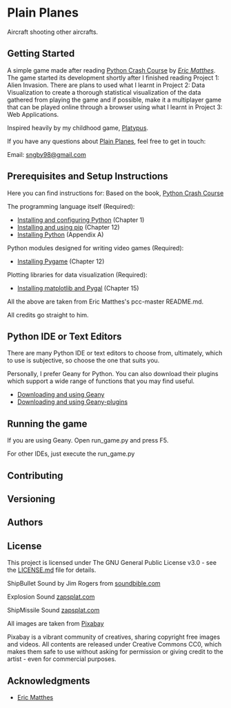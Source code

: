 Plain Planes
===
Aircraft shooting other aircrafts.

<a href="getting_started"></a>Getting Started
---

A simple game made after reading [Python Crash Course](http://www.nostarch.com/pythoncrashcourse/) by [*Eric Matthes*](https://ehmatthes.github.io/). The game started its development shortly after I finished reading Project 1: Alien Invasion. There are plans to used what I learnt in Project 2: Data Visualization to create a thorough statistical visualization of the data gathered from playing the game and if possible, make it a multiplayer game that can be played online through a browser using what I learnt in Project 3: Web Applications.

Inspired heavily by my childhood game, [Platypus](http://store.steampowered.com/app/307340/Platypus/).

If you have any questions about [Plain Planes](https://github.com/letsdie10/plain_planes), feel free to get in touch:

Email: sngby98@gmail.com

<a href="prerequisites_setup_instructions"></a>Prerequisites and Setup Instructions
---
Here you can find instructions for:
Based on the book, [Python Crash Course](http://www.nostarch.com/pythoncrashcourse/)

The programming language itself (Required):
- [Installing and configuring Python](http://ehmatthes.github.io/pcc/chapter_01/README.html) (Chapter 1)
- [Installing and using pip](http://ehmatthes.github.io/pcc/chapter_12/installing_pip.html) (Chapter 12)
- [Installing Python](http://ehmatthes.github.io/pcc/appendix_a/README.html) (Appendix A)

Python modules designed for writing video games (Required):
- [Installing Pygame](http://ehmatthes.github.io/pcc/chapter_12/README.html) (Chapter 12)

Plotting libraries for data visualization (Required):
- [Installing matplotlib and Pygal](http://ehmatthes.github.io/pcc/chapter_15/README.html) (Chapter 15)

All the above are taken from Eric Matthes's pcc-master README.md.

All credits go straight to him.

<a href="choosing_a_text_editor"></a>Python IDE or Text Editors
---
There are many Python IDE or text editors to choose from, ultimately, which to use is subjective, so choose the one that suits you.

Personally, I prefer Geany for Python. You can also download their plugins which support a wide range of functions that you may find useful.

- [Downloading and using Geany](https://www.geany.org/Download/Releases)
- [Downloading and using Geany-plugins](https://plugins.geany.org/downloads.html)

<a href="running_the_game"></a>Running the game
---
If you are using Geany. Open run_game.py and press F5.

For other IDEs, just execute the run_game.py

<a href="contributing"></a>Contributing
---

<a href="versioning"></a>Versioning
---

<a href="authors"></a>Authors
---

<a href="license"></a>License
---
This project is licensed under The GNU General Public License v3.0 - see the [LICENSE.md](LICENSE.md) file for details.


ShipBullet Sound by Jim Rogers from [soundbible.com](http://soundbible.com/)

Explosion Sound [zapsplat.com](https://www.zapsplat.com/)

ShipMissile Sound [zapsplat.com](https://www.zapsplat.com/)

All images are taken from [Pixabay](https://pixabay.com/)

Pixabay is a vibrant community of creatives, sharing copyright free images and videos. All contents are released under Creative Commons CC0, which makes them safe to use without asking for permission or giving credit to the artist - even for commercial purposes.

<a href="acknowledgments"></a>Acknowledgments
---
- [Eric Matthes](https://ehmatthes.github.io/)


